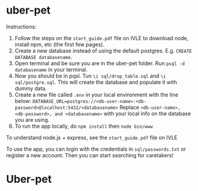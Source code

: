 # uber-pet

Instructions:

1. Follow the steps on the `start_guide.pdf` file on IVLE to download node, install npm, etc (the first few pages).
2. Create a new database instead of using the default postgres. E.g. `CREATE DATABASE databasename`.
2. Open terminal and be sure you are in the uber-pet folder. Run `psql -d databasename` in your terminal.
3. Now you should be in pqsl. Tun `\i sql/drop_table.sql` and `\i sql/postgre.sql`. This will create the database and populate it with dummy data.
4. Create a new file called `.env` in your local environment with the line below:
`DATABASE_URL=postgres://<db-user-name>:<db-password>@localhost:5432/<databasename>`
Replace `<db-user-name>, <db-password>, and <databasename>` with your local info on the database you are using.
4. To run the app locally, do `npm install` then `node bin/www`

To understand node.js + express, see the `start_guide.pdf` file on IVLE

To use the app, you can login with the credentials in `sql/passwords.txt` or register a new account. Then you can start searching for caretakers!
# Uber-pet
